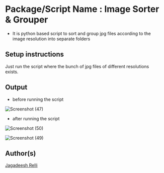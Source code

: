 # Package/Script Name : Image Sorter & Grouper

- It is python based script to sort and group jpg files according to the image resolution into separate folders

## Setup instructions

Just run the script where the bunch of jpg files of different resolutions exists.


## Output

 - before running the script

![Screenshot (47)](https://user-images.githubusercontent.com/58656215/114294251-e7e3e980-9aba-11eb-8feb-d5556ac1e770.png)

 - after running the script

![Screenshot (50)](https://user-images.githubusercontent.com/58656215/114294697-f2ec4900-9abd-11eb-87f9-dc240f20e268.png)

![Screenshot (49)](https://user-images.githubusercontent.com/58656215/114294255-f0d4bb00-9aba-11eb-82e8-d59e74cfdd86.png)


## Author(s)

[Jagadeesh Relli](https://github.com/RJ535315)
